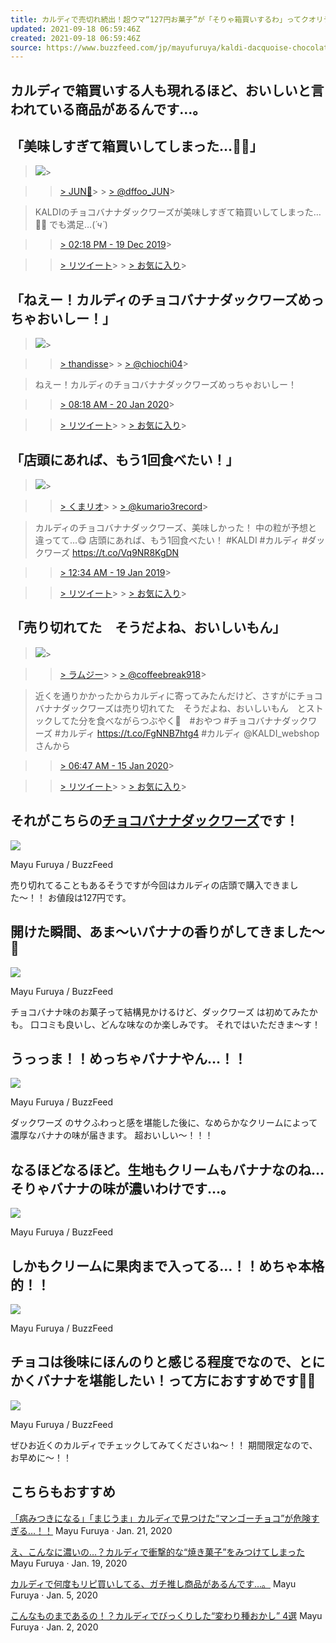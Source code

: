 ```yaml
---
title: カルディで売切れ続出！超ウマ“127円お菓子”が「そりゃ箱買いするわ」ってクオリティ
updated: 2021-09-18 06:59:46Z
created: 2021-09-18 06:59:46Z
source: https://www.buzzfeed.com/jp/mayufuruya/kaldi-dacquoise-chocolate-banana
---
```


##   カルディで箱買いする人も現れるほど、おいしいと言われている商品があるんです…。

##   「美味しすぎて箱買いしてしまった…🍫🍌」

>
>

>   ![](https://pbs.twimg.com/profile_images/1212328420979310593/vxrz6rJh_normal.jpg)>

>   > [> JUN🔫](https://twitter.com/dffoo_JUN)>   > [> @dffoo_JUN](https://twitter.com/dffoo_JUN)>

>
>
> KALDIのチョコバナナダックワーズが美味しすぎて箱買いしてしまった…🍫🍌 でも満足…(*´ч`*)

>   > [> 02:18 PM - 19 Dec 2019](https://twitter.com/dffoo_JUN/status/1207666429983674368)>

>   > [> リツイート](https://twitter.com/intent/retweet?tweet_id=1207666429983674368)>   > [> お気に入り](https://twitter.com/intent/favorite?tweet_id=1207666429983674368)>

>
>

##   「ねえー！カルディのチョコバナナダックワーズめっちゃおいしー！」

>
>

>   ![](https://pbs.twimg.com/profile_images/1218148490800295937/TDSOU-pM_normal.jpg)>

>   > [> thandisse](https://twitter.com/chiochi04)>   > [> @chiochi04](https://twitter.com/chiochi04)>

>
>
> ねえー！カルディのチョコバナナダックワーズめっちゃおいしー！

>   > [> 08:18 AM - 20 Jan 2020](https://twitter.com/chiochi04/status/1219172364769849344)>

>   > [> リツイート](https://twitter.com/intent/retweet?tweet_id=1219172364769849344)>   > [> お気に入り](https://twitter.com/intent/favorite?tweet_id=1219172364769849344)>

>
>

##   「店頭にあれば、もう1回食べたい！」

>
>

>   ![](https://pbs.twimg.com/profile_images/1092251560514473984/Q3gFZEpT_normal.jpg)>

>   > [> くまリオ](https://twitter.com/kumario3record)>   > [> @kumario3record](https://twitter.com/kumario3record)>

>
>

> カルディのチョコバナナダックワーズ、美味しかった！ 中の粒が予想と違ってて…😋 店頭にあれば、もう1回食べたい！ #KALDI #カルディ #ダックワーズ https://t.co/Vq9NR8KgDN

>   > [> 12:34 AM - 19 Jan 2019](https://twitter.com/kumario3record/status/1086421642379616256)>

>   > [> リツイート](https://twitter.com/intent/retweet?tweet_id=1086421642379616256)>   > [> お気に入り](https://twitter.com/intent/favorite?tweet_id=1086421642379616256)>

>
>

##   「売り切れてた　そうだよね、おいしいもん」

>
>

>   ![](https://pbs.twimg.com/profile_images/1145552279761670145/ZbnhFJp7_normal.png)>

>   > [> ラムジー](https://twitter.com/coffeebreak918)>   > [> @coffeebreak918](https://twitter.com/coffeebreak918)>

>
>

> 近くを通りかかったからカルディに寄ってみたんだけど、さすがにチョコバナナダックワーズは売り切れてた　そうだよね、おいしいもん　とストックしてた分を食べながらつぶやく💬　#おやつ #チョコバナナダックワーズ #カルディ https://t.co/FgNNB7htg4 #カルディ @KALDI_webshopさんから

>   > [> 06:47 AM - 15 Jan 2020](https://twitter.com/coffeebreak918/status/1217337497815896067)>

>   > [> リツイート](https://twitter.com/intent/retweet?tweet_id=1217337497815896067)>   > [> お気に入り](https://twitter.com/intent/favorite?tweet_id=1217337497815896067)>

>
>

##   それがこちらの[チョコバナナダックワーズ](https://www.kaldi.co.jp/kaldinews/newitem/candy/pb_dacquoise_banana.php)です！

 ![](https://img.buzzfeed.com/buzzfeed-static/static/2020-01/28/3/asset/bd245c5baba1/sub-buzz-1048-1580183499-1.jpg?crop=2497:2160;383,0)

  Mayu Furuya / BuzzFeed

売り切れてることもあるそうですが今回はカルディの店頭で購入できました〜！！
お値段は127円です。

##   開けた瞬間、あま〜いバナナの香りがしてきました〜🍌

 ![](https://img.buzzfeed.com/buzzfeed-static/static/2020-01/28/3/asset/177bda121f6c/sub-buzz-988-1580182080-1.jpg)

  Mayu Furuya / BuzzFeed

チョコバナナ味のお菓子って結構見かけるけど、ダックワーズ は初めてみたかも。
口コミも良いし、どんな味なのか楽しみです。
それではいただきま〜す！

##   うっっま！！めっちゃバナナやん…！！

 ![](https://img.buzzfeed.com/buzzfeed-static/static/2020-01/28/3/asset/1f25813f1572/sub-buzz-986-1580182123-1.jpg)

  Mayu Furuya / BuzzFeed

ダックワーズ のサクふわっと感を堪能した後に、なめらかなクリームによって濃厚なバナナの味が届きます。
超おいしい〜！！！

##   なるほどなるほど。生地もクリームもバナナなのね…そりゃバナナの味が濃いわけです…。

 ![](https://img.buzzfeed.com/buzzfeed-static/static/2020-01/28/3/asset/9fc5a8d38497/sub-buzz-991-1580182226-14.jpg)

  Mayu Furuya / BuzzFeed

##   しかもクリームに果肉まで入ってる…！！めちゃ本格的！！

 ![](https://img.buzzfeed.com/buzzfeed-static/static/2020-01/28/3/asset/65546335b6a9/sub-buzz-984-1580182109-1.jpg?crop=1660:1315;281,131)

  Mayu Furuya / BuzzFeed

##   チョコは後味にほんのりと感じる程度でなので、とにかくバナナを堪能したい！って方におすすめです🍌🍫

 ![](https://img.buzzfeed.com/buzzfeed-static/static/2020-01/28/3/asset/306fdaf1c59a/sub-buzz-975-1580182355-8.jpg)

  Mayu Furuya / BuzzFeed

ぜひお近くのカルディでチェックしてみてくださいね〜！！
期間限定なので、お早めに〜！！

## こちらもおすすめ

 [「病みつきになる」「まじうま」カルディで見つけた“マンゴーチョコ”が危険すぎる…！！](https://www.buzzfeed.com/jp/mayufuruya/kaldi-mango-chocolate?bfsource=relatedmanual)  Mayu Furuya  · Jan. 21, 2020

 [え、こんなに濃いの…？カルディで衝撃的な“焼き菓子”をみつけてしまった](https://www.buzzfeed.com/jp/mayufuruya/kaldi-goma-dacquoise?bfsource=relatedmanual)  Mayu Furuya  · Jan. 19, 2020

 [カルディで何度もリピ買いしてる、ガチ推し商品があるんです…。](https://www.buzzfeed.com/jp/mayufuruya/kaldi-chocolate-fairtrade?bfsource=relatedmanual)  Mayu Furuya  · Jan. 5, 2020

 [こんなものまであるの！？カルディでびっくりした“変わり種おかし” 4選](https://www.buzzfeed.com/jp/mayufuruya/ranking-kaldi-matome-2019?bfsource=relatedmanual)  Mayu Furuya  · Jan. 2, 2020